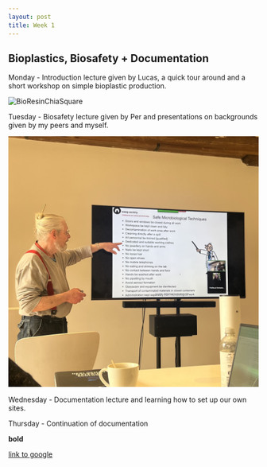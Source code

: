 ```yaml
---
layout: post
title: Week 1
---
```


## Bioplastics, Biosafety + Documentation


Monday - Introduction lecture given by Lucas, a quick tour around and a short workshop on simple bioplastic production.

![BioResinChiaSquare](BioResinChiaSquare.jpg)

Tuesday - Biosafety lecture given by Per and presentations on backgrounds given by my peers and myself.

![BioSafetyLecture](BioSafetyLecture.jpg)

Wednesday - Documentation lecture and learning how to set up our own sites.

Thursday - Continuation of documentation 

**bold**

[link to google](www.google.com)
